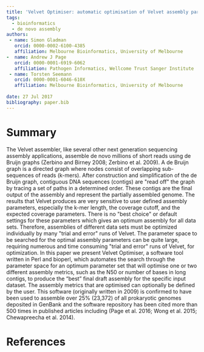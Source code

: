 ```yaml
---
title: 'Velvet Optimiser: automatic optimisation of Velvet assembly parameters'
tags:
  - bioinformatics
  - de novo assembly
authors:
 - name: Simon Gladman
   orcid: 0000-0002-6100-4385
   affiliation: Melbourne Bioinformatics, University of Melbourne
-  name: Andrew J Page
   orcid: 0000-0001-6919-6062
   affiliation: Pathogen Informatics, Wellcome Trust Sanger Institute
 - name: Torsten Seemann
   orcid: 0000-0001-6046-610X
   affiliation: Melbourne Bioinformatics, University of Melbourne
  
date: 27 Jul 2017
bibliography: paper.bib
---
```


# Summary

The Velvet assembler, like several other next generation sequencing assembly applications, assemble de novo millions of short reads using de Bruijn graphs (Zerbino and Birney 2008; Zerbino et al. 2009). A de Bruijn graph is a directed graph where nodes consist of overlapping sub-sequences of reads (k-mers).  After construction and simplification of the de Bruijn graph, contiguous DNA sequences (contigs) are "read off" the graph by tracing a set of paths in a determined order.  These contigs are the final output of the assembly and represent the partially assembled genome. The results that Velvet produces are very sensitive to user defined assembly parameters, especially the k-mer length, the coverage cutoff, and the expected coverage parameters.  There is no "best choice" or default settings for these parameters which gives an optimum assembly for all data sets.  Therefore, assemblies of different data sets must be optimized individually by many "trial and error" runs of Velvet.  The parameter space to be searched for the optimal assembly parameters can be quite large, requiring numerous and time consuming "trial and error" runs of Velvet, for optimization. In this paper we present Velvet Optimiser, a software tool written in Perl and bioperl, which automates the search through the parameter space for an optimum parameter set that will optimise one or two different assembly metrics, such as the N50 or number of bases in long contigs, to produce the “best” final draft assembly for the specific input dataset. The assembly metrics that are optimised can optionally be defined by the user. This software (originally written in 2009) is confirmed to have been used to assemble over 25% (23,372) of all prokaryotic genomes deposited in GenBank and the software repository has been cited more than 500 times in published articles including (Page et al. 2016; Wong et al. 2015; Chewapreecha et al. 2014).

# References
